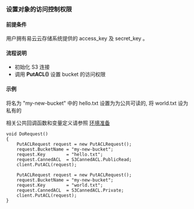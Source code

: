 ### 设置对象的访问控制权限

#### 前提条件

用户拥有易云云存储系统提供的 access_key 及 secret_key 。

#### 流程说明

* 初始化 S3 连接
* 调用 **PutACL()** 设置 bucket 的访问权限

#### 示例

将名为 "my-new-bucket" 中的 hello.txt 设置为为公共可读的, 将 world.txt 设为私有的

相关公共回调函数和变量定义请参照 [环境准备](../prepare.md)
```
void DoRequest()
{
    PutACLRequest request = new PutACLRequest();
    request.BucketName = "my-new-bucket";
    request.Key        = "hello.txt";
    request.CannedACL  = S3CannedACL.PublicRead;
    client.PutACL(request);

    PutACLRequest request = new PutACLRequest();
    request.BucketName = "my-new-bucket";
    request.Key        = "world.txt";
    request.CannedACL  = S3CannedACL.Private;
    client.PutACL(request);
}
```
